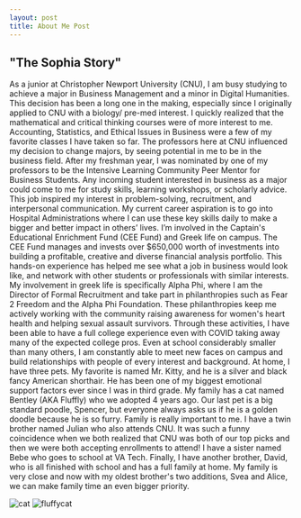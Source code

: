 ```yaml
---
layout: post
title: About Me Post
---
```

## "The Sophia Story"
As a junior at Christopher Newport University (CNU), I am busy studying to achieve a major in Business Management and a minor in Digital Humanities. This decision has been a long one in the making, especially since I originally applied to CNU with a biology/ pre-med interest. I quickly realized that the mathematical and critical thinking courses were of more interest to me. Accounting, Statistics, and Ethical Issues in Business were a few of my favorite classes I have taken so far. The professors here at CNU influenced my decision to change majors, by seeing potential in me to be in the business field. After my freshman year, I was nominated by one of my professors to be the Intensive Learning Community Peer Mentor for Business Students. Any incoming student interested in business as a major could come to me for study skills, learning workshops, or scholarly advice. This job inspired my interest in problem-solving, recruitment, and interpersonal communication. My current career aspiration is to go into Hospital Administrations where I can use these key skills daily to make a bigger and better impact in others’ lives.
I’m involved in the Captain's Educational Enrichment Fund (CEE Fund) and Greek life on campus. The CEE Fund manages and invests over $650,000 worth of investments into building a profitable, creative and diverse financial analysis portfolio. This hands-on experience has helped me see what a job in business would look like, and network with other students or professionals with similar interests. My involvement in greek life is specifically Alpha Phi, where I am the Director of Formal Recruitment and take part in philanthropies such as Fear 2 Freedom and the Alpha Phi Foundation. These philanthropies keep me actively working with the community raising awareness for women's heart health and helping sexual assault survivors. Through these activities, I have been able to have a full college experience even with COVID taking away many of the expected college pros. Even at school considerably smaller than many others,  I am constantly able to meet new faces on campus and build relationships with people of every interest and background. 
At home, I have three pets. My favorite is named Mr. Kitty, and he is a silver and black fancy American shorthair. He has been one of my biggest emotional support factors ever since I was in third grade. My family has a cat named Bentley (AKA Fluffly) who we adopted 4 years ago. Our last pet is a big standard poodle, Spencer, but everyone always asks us if he is a golden doodle because he is so furry. 
Family is really important to me. I have a twin brother named Julian who also attends CNU. It was such a funny coincidence when we both realized that CNU was both of our top picks and then we were both accepting enrollments to attend! I have a sister named Bebe who goes to school at VA Tech. Finally, I have another brother, David, who is all finished with school and has a full family at home. My family is very close and now with my oldest brother's two additions, Svea and Alice, we can make family time an even bigger priority. 



![cat](https://sophbaxt.github.io/sophia-baxter-CNU/images/MrKitty.jpeg)
![fluffycat](https://sophbaxt.github.io/sophia-baxter-CNU/images/fluffy.jpeg)
